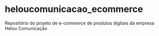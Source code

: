 # heloucomunicacao_ecommerce
Repositório do projeto de e-commerce de produtos digitais da empresa Helou Comunicação
